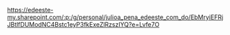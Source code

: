 https://edeeste-my.sharepoint.com/:p:/g/personal/julioa_pena_edeeste_com_do/EbMryiEFRjJBtlfDUModNC4Bstc1eyP3fkExeZlRzszIYQ?e=Lvfe7O
